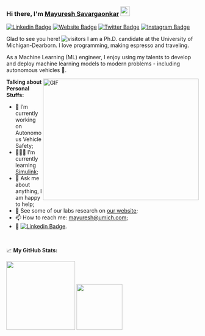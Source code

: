 ### Hi there, I'm <a href="https://scholar.google.com/citations?user=vwMP9CcAAAAJ&hl=en" target="_blank">Mayuresh Savargaonkar</a> <img src="https://media.giphy.com/media/hvRJCLFzcasrR4ia7z/giphy.gif" width="25px">

[![Linkedin Badge](https://img.shields.io/badge/-LinkedIn-0e76a8?style=flat-square&logo=Linkedin&logoColor=white)](https://linkedin.com/in/mayuresh-savargaonkar)
[![Website Badge](https://img.shields.io/badge/Website-3b5998?style=flat-square&logo=google-chrome&logoColor=white)](https://irda.club)
[![Twitter Badge](https://img.shields.io/badge/-Twitter-00acee?style=flat-square&logo=Twitter&logoColor=white)](https://twitter.com/mayuresh1016)
[![Instagram Badge](https://img.shields.io/badge/-Instagram-e4405f?style=flat-square&logo=Instagram&logoColor=white)](https://instagram.com/mayursava/)

Glad to see you here! ![visitors](https://visitor-badge.glitch.me/badge?page_id=mayuresh1016.mayuresh1016)
I am a Ph.D. candidate at the University of Michigan-Dearborn. I love programming, making espresso and traveling.

As a Machine Learning (ML) engineer, I enjoy using my talents to develop and deploy machine learning models to modern problems - including autonomous vehicles 🚗. 


<img align="right" alt="GIF" src="https://github.com/Gapur/Gapur/blob/master/coding.gif?raw=true" width="408" height="318" />


**Talking about Personal Stuffs:**

- 🚗 I’m currently working on Autonomous Vehicle Safety;
- 👨🏽‍💻 I’m currently learning [Simulink](https://www.mathworks.com/help/mpc/ug/highway-lane-change.html);
- 💬 Ask me about anything, I am happy to help;
- 📝 See some of our labs research on [our website](https:irda.club);
- 📫 How to reach me: mayuresh@umich.com;
- 📝 [![Linkedin Badge](https://img.shields.io/badge/-LinkedIn-0e76a8?style=flat-square&logo=Linkedin&logoColor=white)](https://linkedin.com/in/mayuresh-savargaonkar).

</br>

📈 **My GitHub Stats:**

<img height="180em" src="https://github-readme-stats.vercel.app/api?username=mayuresh1016&show_icons=true&hide_border=true&&count_private=true&include_all_commits=true" />

<img height="120em" src="https://github-readme-stats.vercel.app/api/top-langs/?username=mayuresh1016&exclude_repo=KNN-Image-Classification&show_icons=true&hide_border=true&layout=compact&langs_count=8"/>
